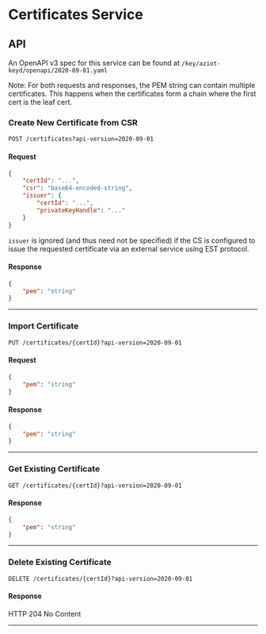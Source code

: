 # Certificates Service

## API

An OpenAPI v3 spec for this service can be found at `/key/aziot-keyd/openapi/2020-09-01.yaml`

Note: For both requests and responses, the PEM string can contain multiple certificates. This happens when the certificates form a chain where the first cert is the leaf cert.

### Create New Certificate from CSR

`POST /certificates?api-version=2020-09-01`

#### Request

```json
{
    "certId": "...",
    "csr": "base64-encoded-string",
    "issuer": {
        "certId": "...",
        "privateKeyHandle": "..."
    }
}
```

`issuer` is ignored (and thus need not be specified) if the CS is configured to issue the requested certificate via an external service using EST protocol.

#### Response

```json
{
    "pem": "string"
}
```

---

### Import Certificate

`PUT /certificates/{certId}?api-version=2020-09-01`

#### Request

```json
{
    "pem": "string"
}
```

#### Response

```json
{
    "pem": "string"
}
```

---

### Get Existing Certificate

`GET /certificates/{certId}?api-version=2020-09-01`

#### Response

```json
{
    "pem": "string"
}
```

---

### Delete Existing Certificate

`DELETE /certificates/{certId}?api-version=2020-09-01`

#### Response

HTTP 204 No Content

---
